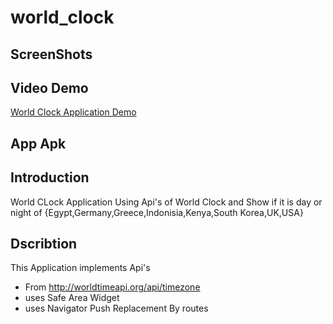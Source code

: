 # world_clock

## ScreenShots

## Video Demo
[World Clock Application Demo]()

## App Apk

## Introduction
World CLock Application Using Api's of World Clock and Show if it is day or night of {Egypt,Germany,Greece,Indonisia,Kenya,South Korea,UK,USA}

## Dscribtion
This Application implements Api's
* From http://worldtimeapi.org/api/timezone
* uses Safe Area Widget
* uses Navigator Push Replacement By routes
